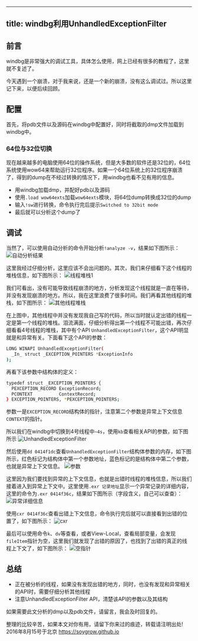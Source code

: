 -----
title: windbg利用UnhandledExceptionFilter
-----

## 前言
windbg是非常强大的调试工具，具体怎么使用，网上已经有很多的教程了，这里就不复述了。

今天遇到一个崩溃，对于我来说，还是一个新的崩溃，没有这么调试过。所以这里记下来，以便后续回顾。

## 配置
首先，将pdb文件以及源码在windbg中配置好，同时将截取的dmp文件加载到windbg中。

### 64位与32位切换
现在越来越多的电脑使用64位的操作系统，但是大多数的软件还是32位的，64位系统使用wow64来帮助运行32位程序。如果一个64位系统上的32位程序崩溃了，得到的dump在不经过转换的情况下，用windbg也看不见有用的信息。
- 用windbg加载dmp，并配好pdb以及源码
- 使用`.load wow64exts`加载`wow64exts`模块，将64位dump转换成32位的dump
- 输入`!sw`进行转换，命令执行完后提示`Switched to 32bit mode`
- 最后就可以分析这个dump了

## 调试
当然了，可以使用自动分析的命令开始分析`!analyze -v`，结果如下图所示：
![自动分析结果](/images/201608/调试-自动分析.png)

这里我经过仔细分析，这里应该不会出问题的。其次，我们来仔细看下这个线程的堆栈信息，如下图所示：
![线程堆栈1](/images/201608/线程堆栈1.png)

我们可看出，没有可能导致线程崩溃的地方，分析发现这个线程就是一直在等待，并没有发现崩溃的地方。所以，我在这里浪费了很多时间。我们再看其他线程的堆栈，如下图所示：
![其他线程堆栈](/images/201608/其他线程堆栈.png)

在上图中，其他线程中并没有发现我自己写的代码，所以当时就认定出错的线程一定是第一个线程的堆栈。泪流满面，仔细分析得出第一个线程不可能出错，再次仔细看看4号线程的堆栈，其中有个API `UnhandledExceptionFilter`，这个API明显就是和异常有关。下面看下这个API的参数：
``` bash
LONG WINAPI UnhandledExceptionFilter(
  _In_ struct _EXCEPTION_POINTERS *ExceptionInfo
);
```
再看下该参数中结构体的定义：
``` bash
typedef struct _EXCEPTION_POINTERS {
  PEXCEPTION_RECORD ExceptionRecord;
  PCONTEXT          ContextRecord;
} EXCEPTION_POINTERS, *PEXCEPTION_POINTERS;
```
参数一是`EXCEPTION_RECORD`结构体的指针，注意第二个参数是异常上下文信息`CONTEXT`的指针。

所以我们在windbg中切换到4号线程中`~4s`，使用`kb`查看相关API的参数，如下图所示
![UnhandledExceptionFilter](/images/201608/UnhandledExceptionFilter.png)

然后使用`dd 0414f1dc`查看`UnhandledExceptionFilter`结构体参数的内存，如下图所示，红色标记为结构体中第一个参数地址，蓝色标记的是结构体中第二个参数，也就是异常上下文信息。
![参数](/images/201608/参数.png)

这里因为我们要找到异常的上下文信息，也就是出错时线程的堆栈信息，所以我们接着进入到异常上下文中。这里使用`.exr 记录地址`显示一个异常记录的详细内容，这里的命令为`.exr 0414f36c`，结果如下图所示（字段含义，自己可以查查）：
![异常详细信息](/images/201608/异常详细信息.png)

使用`cxr 0414f36c`查看出错上下文信息，命令执行完后就可以直接看到出错的位置了，如下图所示：
![cxr](/images/201608/cxr.png)

最后可以使用命令`k`、`dv`等查看，或者View-Local，查看局部变量，会发现`fileItem`指针为空，这里我们就发现了出错的原因了，也找到了出错的真正的线程上下文了，如下图所示：
![空指针](/images/201608/空指针.png)

## 总结
- 正在被分析的线程，如果没有发现出错的地方，同时，也没有发现和异常相关的API时，需要仔细分析其他线程
- 注意UnhandledExceptionFilter API，清楚该API的参数以及其结构

如果需要此文分析的dmp以及pdb文件，请留言，我会及时回复的。

整理的比较辛苦，如果本文对你有用，请留下你来过的痕迹，转载请注明出处! 2016年8月15号于北京  https://soygrow.github.io